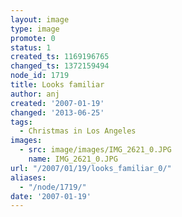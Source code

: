 ```yaml
---
layout: image
type: image
promote: 0
status: 1
created_ts: 1169196765
changed_ts: 1372159494
node_id: 1719
title: Looks familiar
author: anj
created: '2007-01-19'
changed: '2013-06-25'
tags:
  - Christmas in Los Angeles
images:
  - src: image/images/IMG_2621_0.JPG
    name: IMG_2621_0.JPG
url: "/2007/01/19/looks_familiar_0/"
aliases:
  - "/node/1719/"
date: '2007-01-19'
---
```


